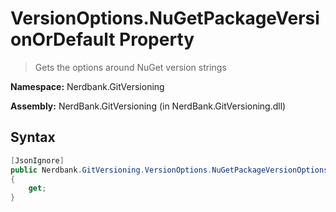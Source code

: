# VersionOptions.NuGetPackageVersionOrDefault Property
> Gets the options around NuGet version strings

**Namespace:** Nerdbank.GitVersioning

**Assembly:** NerdBank.GitVersioning (in NerdBank.GitVersioning.dll)
## Syntax
~~~~csharp
[JsonIgnore]
public Nerdbank.GitVersioning.VersionOptions.NuGetPackageVersionOptions NuGetPackageVersionOrDefault
{
	get;
}
~~~~
